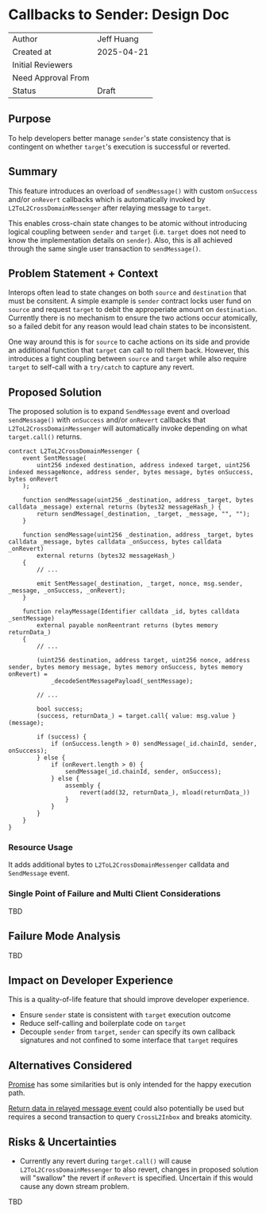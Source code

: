 # Callbacks to Sender: Design Doc

|                    |            |
| ------------------ | ---------- |
| Author             | Jeff Huang |
| Created at         | 2025-04-21 |
| Initial Reviewers  |            |
| Need Approval From |            |
| Status             | Draft      |

## Purpose

To help developers better manage `sender`'s state consistency that is contingent on whether `target`'s execution is successful or reverted.

## Summary

This feature introduces an overload of `sendMessage()` with custom `onSuccess` and/or `onRevert` callbacks which is automatically invoked by `L2ToL2CrossDomainMessenger` after relaying message to `target`.

This enables cross-chain state changes to be atomic without introducing logical coupling between `sender` and `target` (i.e. `target` does not need to know the implementation details on `sender`). Also, this is all achieved through the same single user transaction to `sendMessage()`.

## Problem Statement + Context

Interops often lead to state changes on both `source` and `destination` that must be consitent. A simple example is `sender` contract locks user fund on `source` and request `target` to debit the approperiate amount on `destination`. Currently there is no mechanism to ensure the two actions occur atomically, so a failed debit for any reason would lead chain states to be inconsistent.

One way around this is for `source` to cache actions on its side and provide an additional function that `target` can call to roll them back. However, this introduces a tight coupling between `source` and `target` while also require `target` to self-call with a `try/catch` to capture any revert.

## Proposed Solution

The proposed solution is to expand `SendMessage` event and overload `sendMessage()` with `onSuccess` and/or `onRevert` callbacks that `L2ToL2CrossDomainMessenger` will automatically invoke depending on what `target.call()` returns.

```solidity
contract L2ToL2CrossDomainMessenger {
    event SentMessage(
        uint256 indexed destination, address indexed target, uint256 indexed messageNonce, address sender, bytes message, bytes onSuccess, bytes onRevert
    );

    function sendMessage(uint256 _destination, address _target, bytes calldata _message) external returns (bytes32 messageHash_) {
        return sendMessage(_destination, _target, _message, "", "");
    }

    function sendMessage(uint256 _destination, address _target, bytes calldata _message, bytes calldata _onSuccess, bytes calldata _onRevert)
        external returns (bytes32 messageHash_)
    {
        // ...

        emit SentMessage(_destination, _target, nonce, msg.sender, _message, _onSuccess, _onRevert);
    }

    function relayMessage(Identifier calldata _id, bytes calldata _sentMessage)
        external payable nonReentrant returns (bytes memory returnData_)
    {
        // ...

        (uint256 destination, address target, uint256 nonce, address sender, bytes memory message, bytes memory onSuccess, bytes memory onRevert) =
            _decodeSentMessagePayload(_sentMessage);

        // ...

        bool success;
        (success, returnData_) = target.call{ value: msg.value }(message);

        if (success) {
            if (onSuccess.length > 0) sendMessage(_id.chainId, sender, onSuccess);
        } else {
            if (onRevert.length > 0) {
                sendMessage(_id.chainId, sender, onSuccess);
            } else {
                assembly {
                    revert(add(32, returnData_), mload(returnData_))
                }
            }
        }
    }
}
```

### Resource Usage

It adds additional bytes to `L2ToL2CrossDomainMessenger` calldata and `SendMessage` event.

### Single Point of Failure and Multi Client Considerations

TBD

## Failure Mode Analysis

TBD

## Impact on Developer Experience

This is a quality-of-life feature that should improve developer experience.

- Ensure `sender` state is consistent with `target` execution outcome
- Reduce self-calling and boilerplate code on `target`
- Decouple `sender` from `target`, `sender` can specify its own callback signatures and not confined to some interface that `target` requires

## Alternatives Considered

[Promise](https://github.com/ethereum-optimism/supersim/blob/main/contracts/src/Promise.sol) has some similarities but is only intended for the happy execution path.

[Return data in relayed message event](https://github.com/ethereum-optimism/optimism/pull/14599) could also potentially be used but requires a second transaction to query `CrossL2Inbox` and breaks atomicity.

## Risks & Uncertainties

- Currently any revert during `target.call()` will cause `L2ToL2CrossDomainMessenger` to also revert, changes in proposed solution will "swallow" the revert if `onRevert` is specified. Uncertain if this would cause any down stream problem.

TBD
